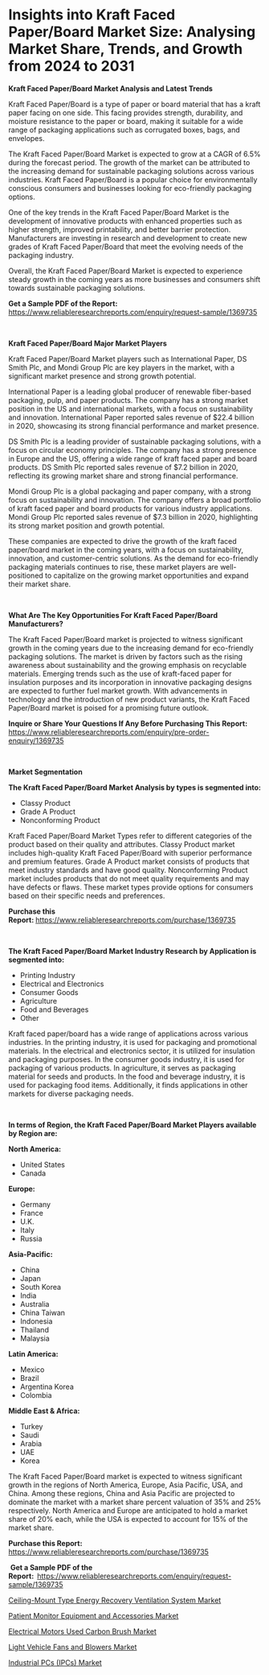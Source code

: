 <p><h1>Insights into Kraft Faced Paper/Board Market Size: Analysing Market Share, Trends, and Growth from 2024 to 2031</h1></p><p><strong>Kraft Faced Paper/Board Market Analysis and Latest Trends</strong></p>
<p><p>Kraft Faced Paper/Board is a type of paper or board material that has a kraft paper facing on one side. This facing provides strength, durability, and moisture resistance to the paper or board, making it suitable for a wide range of packaging applications such as corrugated boxes, bags, and envelopes.</p><p>The Kraft Faced Paper/Board Market is expected to grow at a CAGR of 6.5% during the forecast period. The growth of the market can be attributed to the increasing demand for sustainable packaging solutions across various industries. Kraft Faced Paper/Board is a popular choice for environmentally conscious consumers and businesses looking for eco-friendly packaging options.</p><p>One of the key trends in the Kraft Faced Paper/Board Market is the development of innovative products with enhanced properties such as higher strength, improved printability, and better barrier protection. Manufacturers are investing in research and development to create new grades of Kraft Faced Paper/Board that meet the evolving needs of the packaging industry.</p><p>Overall, the Kraft Faced Paper/Board Market is expected to experience steady growth in the coming years as more businesses and consumers shift towards sustainable packaging solutions.</p></p>
<p><strong>Get a Sample PDF of the Report:&nbsp;</strong> <a href="https://www.reliableresearchreports.com/enquiry/request-sample/1369735">https://www.reliableresearchreports.com/enquiry/request-sample/1369735</a></p>
<p>&nbsp;</p>
<p><strong>Kraft Faced Paper/Board Major Market Players</strong></p>
<p><p>Kraft Faced Paper/Board Market players such as International Paper, DS Smith Plc, and Mondi Group Plc are key players in the market, with a significant market presence and strong growth potential.</p><p>International Paper is a leading global producer of renewable fiber-based packaging, pulp, and paper products. The company has a strong market position in the US and international markets, with a focus on sustainability and innovation. International Paper reported sales revenue of $22.4 billion in 2020, showcasing its strong financial performance and market presence.</p><p>DS Smith Plc is a leading provider of sustainable packaging solutions, with a focus on circular economy principles. The company has a strong presence in Europe and the US, offering a wide range of kraft faced paper and board products. DS Smith Plc reported sales revenue of $7.2 billion in 2020, reflecting its growing market share and strong financial performance.</p><p>Mondi Group Plc is a global packaging and paper company, with a strong focus on sustainability and innovation. The company offers a broad portfolio of kraft faced paper and board products for various industry applications. Mondi Group Plc reported sales revenue of $7.3 billion in 2020, highlighting its strong market position and growth potential.</p><p>These companies are expected to drive the growth of the kraft faced paper/board market in the coming years, with a focus on sustainability, innovation, and customer-centric solutions. As the demand for eco-friendly packaging materials continues to rise, these market players are well-positioned to capitalize on the growing market opportunities and expand their market share.</p></p>
<p>&nbsp;</p>
<p><strong>What Are The Key Opportunities For Kraft Faced Paper/Board Manufacturers?</strong></p>
<p><p>The Kraft Faced Paper/Board market is projected to witness significant growth in the coming years due to the increasing demand for eco-friendly packaging solutions. The market is driven by factors such as the rising awareness about sustainability and the growing emphasis on recyclable materials. Emerging trends such as the use of kraft-faced paper for insulation purposes and its incorporation in innovative packaging designs are expected to further fuel market growth. With advancements in technology and the introduction of new product variants, the Kraft Faced Paper/Board market is poised for a promising future outlook.</p></p>
<p><strong>Inquire or Share Your Questions If Any Before Purchasing This Report:</strong> <a href="https://www.reliableresearchreports.com/enquiry/pre-order-enquiry/1369735">https://www.reliableresearchreports.com/enquiry/pre-order-enquiry/1369735</a></p>
<p>&nbsp;</p>
<p><strong>Market Segmentation</strong></p>
<p><strong>The Kraft Faced Paper/Board Market Analysis by types is segmented into:</strong></p>
<p><ul><li>Classy Product</li><li>Grade A Product</li><li>Nonconforming Product</li></ul></p>
<p><p>Kraft Faced Paper/Board Market Types refer to different categories of the product based on their quality and attributes. Classy Product market includes high-quality Kraft Faced Paper/Board with superior performance and premium features. Grade A Product market consists of products that meet industry standards and have good quality. Nonconforming Product market includes products that do not meet quality requirements and may have defects or flaws. These market types provide options for consumers based on their specific needs and preferences.</p></p>
<p><strong>Purchase this Report:&nbsp;</strong><a href="https://www.reliableresearchreports.com/purchase/1369735">https://www.reliableresearchreports.com/purchase/1369735</a></p>
<p>&nbsp;</p>
<p><strong>The Kraft Faced Paper/Board Market Industry Research by Application is segmented into:</strong></p>
<p><ul><li>Printing Industry</li><li>Electrical and Electronics</li><li>Consumer Goods</li><li>Agriculture</li><li>Food and Beverages</li><li>Other</li></ul></p>
<p><p>Kraft faced paper/board has a wide range of applications across various industries. In the printing industry, it is used for packaging and promotional materials. In the electrical and electronics sector, it is utilized for insulation and packaging purposes. In the consumer goods industry, it is used for packaging of various products. In agriculture, it serves as packaging material for seeds and products. In the food and beverage industry, it is used for packaging food items. Additionally, it finds applications in other markets for diverse packaging needs.</p></p>
<p>&nbsp;</p>
<p><strong>In terms of Region, the Kraft Faced Paper/Board Market Players available by Region are:</strong></p>
<p>
    <p> <strong> North America: </strong>
        <ul>
            <li>United States</li>
            <li>Canada</li>
        </ul>
        </p> 
    <p> <strong> Europe: </strong>
        <ul>
            <li>Germany</li>
            <li>France</li>
            <li>U.K.</li>
            <li>Italy</li>
            <li>Russia</li>
        </ul>
        </p> 
    <p> <strong> Asia-Pacific: </strong>
        <ul>
            <li>China</li>
            <li>Japan</li>
            <li>South Korea</li>
            <li>India</li>
            <li>Australia</li>
            <li>China Taiwan</li>
            <li>Indonesia</li>
            <li>Thailand</li>
            <li>Malaysia</li>
        </ul>
        </p> 
    <p> <strong> Latin America: </strong>
        <ul>
            <li>Mexico</li>
            <li>Brazil</li>
            <li>Argentina Korea</li>
            <li>Colombia</li>
        </ul>
        </p> 
    <p> <strong> Middle East & Africa: </strong>
        <ul>
            <li>Turkey</li>
            <li>Saudi</li>
            <li>Arabia</li>
            <li>UAE</li>
            <li>Korea</li>
        </ul>
    </p>
    </p>
<p><p>The Kraft Faced Paper/Board market is expected to witness significant growth in the regions of North America, Europe, Asia Pacific, USA, and China. Among these regions, China and Asia Pacific are projected to dominate the market with a market share percent valuation of 35% and 25% respectively. North America and Europe are anticipated to hold a market share of 20% each, while the USA is expected to account for 15% of the market share.</p></p>
<p><strong>Purchase this Report: </strong><a href="https://www.reliableresearchreports.com/purchase/1369735">https://www.reliableresearchreports.com/purchase/1369735</a></p>
<p>&nbsp;<strong>Get a Sample PDF of the Report:&nbsp;&nbsp;</strong><a href="https://www.reliableresearchreports.com/enquiry/request-sample/1369735">https://www.reliableresearchreports.com/enquiry/request-sample/1369735</a></p>
<p><strong></strong></p>
<p><p><a href="https://medium.com/@cordiehyatt/ceiling-mount-type-energy-recovery-ventilation-system-market-size-market-outlook-and-market-0f15ae8a9c21">Ceiling-Mount Type Energy Recovery Ventilation System Market</a></p><p><a href="https://github.com/rahu1505/Market-Research-Report-List-2/blob/main/patient-monitor-equipment-and-accessories-market.md">Patient Monitor Equipment and Accessories Market</a></p><p><a href="https://medium.com/@cordiehyatt/electrical-motors-used-carbon-brush-market-outlook-industry-overview-and-forecast-2024-to-2031-e34a2ff33aa4">Electrical Motors Used Carbon Brush Market</a></p><p><a href="https://github.com/indrystar/Market-Research-Report-List-1/blob/main/light-vehicle-fans-and-blowers-market.md">Light Vehicle Fans and Blowers Market</a></p><p><a href="https://medium.com/p/e37789890225/edit">Industrial PCs (IPCs) Market</a></p></p>